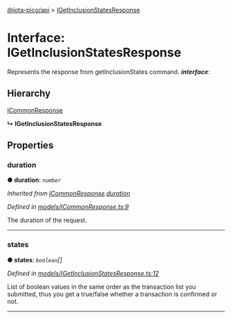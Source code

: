 [@iota-pico/api](../README.md) > [IGetInclusionStatesResponse](../interfaces/igetinclusionstatesresponse.md)



# Interface: IGetInclusionStatesResponse


Represents the response from getInclusionStates command.
*__interface__*: 


## Hierarchy


 [ICommonResponse](icommonresponse.md)

**↳ IGetInclusionStatesResponse**








## Properties
<a id="duration"></a>

###  duration

**●  duration**:  *`number`* 

*Inherited from [ICommonResponse](icommonresponse.md).[duration](icommonresponse.md#duration)*

*Defined in [models/ICommonResponse.ts:9](https://github.com/iotaeco/iota-pico-api/blob/5964d8f/src/models/ICommonResponse.ts#L9)*



The duration of the request.




___

<a id="states"></a>

###  states

**●  states**:  *`boolean`[]* 

*Defined in [models/IGetInclusionStatesResponse.ts:12](https://github.com/iotaeco/iota-pico-api/blob/5964d8f/src/models/IGetInclusionStatesResponse.ts#L12)*



List of boolean values in the same order as the transaction list you submitted, thus you get a true/false whether a transaction is confirmed or not.




___


